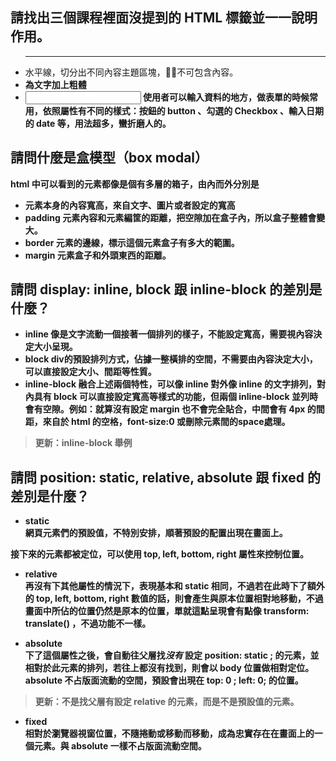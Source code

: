 ## 請找出三個課程裡面沒提到的 HTML 標籤並一一說明作用。
- <hr /> 水平線，切分出不同內容主題區塊，不可包含內容。 
- <strong> 為文字加上粗體
- <input> 使用者可以輸入資料的地方，做表單的時候常用，依照屬性有不同的樣式：按鈕的 button 、勾選的 Checkbox 、輸入日期的 date 等，用法超多，蠻折磨人的。

## 請問什麼是盒模型（box modal）
html 中可以看到的元素都像是個有多層的箱子，由內而外分別是
- 元素本身的內容寬高，來自文字、圖片或者設定的寬高
- padding 元素內容和元素編筐的距離，把空隙加在盒子內，所以盒子整體會變大。
- border 元素的邊線，標示這個元素盒子有多大的範圍。
- margin 元素盒子和外頭東西的距離。

## 請問 display: inline, block 跟 inline-block 的差別是什麼？
- inline 像是文字流動一個接著一個排列的樣子，不能設定寬高，需要視內容決定大小呈現。
- block div的預設排列方式，佔據一整橫排的空間，不需要由內容決定大小，可以直接設定大小、間距等性質。
- inline-block 融合上述兩個特性，可以像 inline 對外像 inline 的文字排列，對內具有 block 可以直接設定寬高等樣式的功能，但兩個 inline-block 並列時會有空隙。例如：就算沒有設定 margin 也不會完全貼合，中間會有 4px 的間距，來自於 html 的空格，font-size:0 或刪除元素間的space處理。
>更新：inline-block 舉例


## 請問 position: static, relative, absolute 跟 fixed 的差別是什麼？

- static  
網頁元素們的預設值，不特別安排，順著預設的配置出現在畫面上。

接下來的元素都被定位，可以使用 top, left, bottom, right 屬性來控制位置。

- relative  
再沒有下其他屬性的情況下，表現基本和 static 相同，不過若在此時下了額外的 top, left, bottom, right 數值的話，則會產生與原本位置相對地移動，不過畫面中所佔的位置仍然是原本的位置，單就這點呈現會有點像 transform: translate() ，不過功能不一樣。

- absolute  
下了這個屬性之後，會自動往父層找***沒有* 設定 position: static ;** 的元素，並相對於此元素的排列，若往上都沒有找到，則會以 body 位置做相對定位。 absolute 不占版面流動的空間，預設會出現在 top: 0 ; left: 0; 的位置。
>更新：不是找父層有設定 relative 的元素，而是不是預設值的元素。

- fixed  
相對於瀏覽器視窗位置，不隨捲動或移動而移動，成為忠實存在在畫面上的一個元素。與 absolute 一樣不占版面流動空間。
